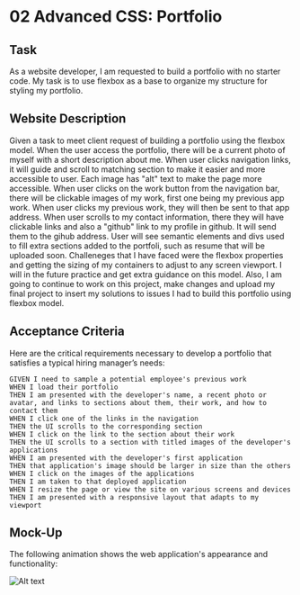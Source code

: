 # 02 Advanced CSS: Portfolio

## Task
As a website developer,
I am requested to build a portfolio with no starter code. My task is to use flexbox as a base to organize my structure for styling my portfolio.




## Website Description

Given a task to meet client request of building a portfolio using the flexbox model.
When the user access the  portfolio, there will be a current photo of myself with a short description about me.
When user clicks navigation links, it will guide and scroll to matching section to make it easier and more accessible to user.
Each image has "alt" text to make the page more accessible.
When user clicks on  the work button from the navigation bar, 
there will be clickable images of my work, first one being my previous app work. 
When user clicks my previous work, they will then be sent to that app address. 
When user scrolls to my contact information, there they will have clickable links and also
a "github" link to my profile in github. It will send them to the gihub address.
User will see semantic elements and divs used to fill extra sections added to the portfoli, such as resume that will be uploaded soon. Challeneges that I have faced were the flexbox properties and getting the sizing of my containers to adjust to any screen viewport. I will in the future practice and get extra guidance on this model. Also, I am going to continue to work on this project, make changes and upload my final project to insert my solutions to issues I had to build this portfolio using flexbox model.


## Acceptance Criteria

Here are the critical requirements necessary to develop a portfolio that satisfies a typical hiring manager’s needs:

```
GIVEN I need to sample a potential employee's previous work
WHEN I load their portfolio
THEN I am presented with the developer's name, a recent photo or avatar, and links to sections about them, their work, and how to contact them
WHEN I click one of the links in the navigation
THEN the UI scrolls to the corresponding section
WHEN I click on the link to the section about their work
THEN the UI scrolls to a section with titled images of the developer's applications
WHEN I am presented with the developer's first application
THEN that application's image should be larger in size than the others
WHEN I click on the images of the applications
THEN I am taken to that deployed application
WHEN I resize the page or view the site on various screens and devices
THEN I am presented with a responsive layout that adapts to my viewport
```


## Mock-Up

The following animation shows the web application's appearance and functionality:


![Alt text](02-advanced-css-homework-demo.gif)

